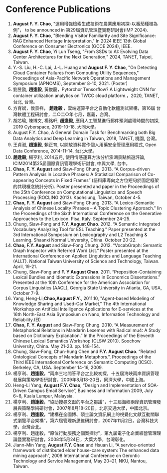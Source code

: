# Conference Publications

1. <strong>August F. Y. Chao</strong>, "運用增強檢索生成技術在農業應用初探-以番茄種植為例"， to be announced in 第29屆資訊管理暨實務研討會(IMP 2024).
2. <strong>August F. Y. Chao</strong>, "Blending Visitor Familiarity and Site Significance: RAG Enhanced Heritage Interpretation," In 2024 IEEE 13th Global Conference on Consumer Electronics (GCCE 2024), IEEE.
3. <strong>August F. Y. Chao</strong>, Yi Lun Tseng, "From SSDs to AI: Evolving Data Center Architectures for the Next Generation," 2024, TANET, Taipei, Taiwan.
4. Y.-S. Liu, H.-C. Lai, J.-L. Huang and <strong>August F. Y. Chao</strong>, "On Detecting Cloud Container Failures from Computing Utility Sequences," Proceedings of Asia-Pacific Network Operations and Management Symposium (APNOMS), September 8-10, 2021. (Poster)
5. 劉昱劭, <strong>趙逢毅</strong>, 黃俊龍，Pytorchor Tensorflow? A Lightweight CNN for container utilization analytics on TWCC cloud platform.，2020, TANET, 台北, 台灣。
6. 方育斌，侯景祥， <strong>趙逢毅 </strong>，雲端運算平台之自動化軟體測試架構，第16屆 台灣軟體工程研討會，二○二○年七月，嘉義，台灣。
7. 胡芯瑜, 陳博文, 楊銘軒, <strong>趙逢毅</strong>, 應用人工智慧進行郵件預測處理時間的初探, 2019 Cyberspace, 2019-10-18, 大同大學。
8. August F.Y. Chao, A General Domain Task for Benchmarking both Big Data Analytics and Deep Learning in Taiwan, 2018, TANET, 桃園, 台灣。
9. 王貞淑, <strong>趙逢毅</strong>, 賴正育, 以開放資料實作個人用藥安全管理應用程式, Open Data Conference, 2014-11-14, 台北大學。
10. <strong>趙逢毅</strong>, 楊亨利, 2014五月, 使用情感運算方法分析澎湖景點旅遊評論, ICIM2014第25屆國際資訊管理學術研討會, 中興大學, 台中。 
11. <strong>Chao, F. Y. August</strong> and Siaw-Fong Chung. 2013. “A Corpus-driven Pattern Analysis in Locative Phrases: A Statistical Comparison of Co-appearing Concepts in Fixed Frames” (語料庫導向之方位短句於固定框架的共現概念統計分析). Poster presented and paper in the Proceedings of the 25th Conference on Computational Linguistics and Speech Processing (ROCLING 2013). Kaohsiung, Taiwan, October 4-5.
12. <strong>Chao, F. Y. August</strong> and Siaw-Fong Chung. 2013. “A Lexico-Semantic Analysis of Chinese Locality Phrases – A Topic Clustering Approach.” Iin the Proceedings of the Sixth International Conference on the Generative Approaches to the Lexicon. Pisa, Italy. September 24-25.
13. Chung, Siaw-Fong and <strong>F.Y. August Chao</strong>. 2012. “A Semantic Integrated Vocabulary Analyzing Tool for ESL Teaching.” Paper presented at the 3rd International Symposium on Lexicography and L2 Teaching & Learning. Shaanxi Normal University, China. October 20-22.
14. <strong>Chao, F.Y. August</strong> and Siaw-Fong Chung. 2012. “VocabGraph: Semantic Graph Inspector with Referred Word List.” Poster presented at the International Conference on Applied Linguistics and Language Teaching (ALLT). National Taiwan University of Science and Technology, Taiwan. April, 19-21.
15. Chung, Siaw-Fong and <strong>F. Y August Chao</strong>. 2011. “Preposition-Containing Lexical Bundles and Idiomatic Expressions in Economics Dissertations.” Presented at the 10th Conference for the American Association for Corpus Linguistics (AACL), Georgia State University in Atlanta, GA, USA, October 7-9.
16. Yang, Heng-Li;<strong>Chao,August F.Y.</strong>, 2011.10, "Agent-based Modeling of Knowledge Sharing and Used-Car Market," The 4th International Workshop on Artificial Intelligence Applications for E-services at the 16th North-East Asia Symposium on Nano, Information Technology and Reliability.(EI)
17. <strong>Chao, F. Y. August</strong> and Siaw-Fong Chung. 2010. “A Measurement of Metaphorical Relations in Mandarin Lexemes with Radical mu4: A Study based on Dictionary Explanation.” In the Proceedings of the Eleventh Chinese Lexical Semantics Workshop (CLSW 2010). Soochow University, China. May 21-23. pp. 148-154.
18. Chung, Siaw-Fong, Chun-hung Chen and <strong>F.Y. August Chao</strong>. “Related Ontological Concepts of Mandarin Metaphors.”, Proceedings of the Third IEEE International Conference on Semantic Computing (ICSC). Berkeley, CA, USA. September 14-16, 2009.
19. 楊亨利、<strong>趙逢毅</strong>，“兩岸三地問答平台之比較初探，十五屆海峽兩岸資訊管理發展與策略學術研討會，2009年8月18-20日，同濟大學，中國上海。
20. Heng-Li Yang, <strong>August F.Y. Chao</strong>, “Design and Implementation of SOA-Driven Campus Email Service”, Business and Information 2009, July 6~8, Kuala Lumpur, Malaysia.
21. 楊亨利、<strong>趙逢毅</strong>，“協助搜尋文獻的平台之芻議”，十三屆海峽兩岸資訊管理發展與策略學術研討會，2007年8月18-20日，北京交通大學，中國北京。
22. 楊亨利、<strong>趙逢毅</strong>，“建構在全國博、碩士論文資訊網上的視覺化文獻互動關聯式瀏覽平台架構”，第六屆管理新思維研討會，2007年11月2日，台灣科技大學，台灣台北。
23. 楊亨利、趙逢毅，“原位行動服務之個案探討”，第九屆電子化企業經營管理理論暨實務研討會，2008年5月24日，大葉大學，台灣彰化。
24. Jiann-Min Yang, <strong>August F.Y. Chao</strong> and Hsuan Li, “A service-oriented framework of distributed elder house-care system: The enhanced data mining approach”, 2008 International Conference on Gerontic Technology and Service Management, May 20~21, NKU, Nantou, Taiwan.
